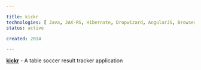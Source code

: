 ```yaml
---

title: kickr
technologies: [ Java, JAX-RS, Hibernate, Dropwizard, AngularJS, Browserify ]
status: active

created: 2014

---
```


__[kickr](https://github.com/kickr/kickr)__ - A table soccer result tracker application